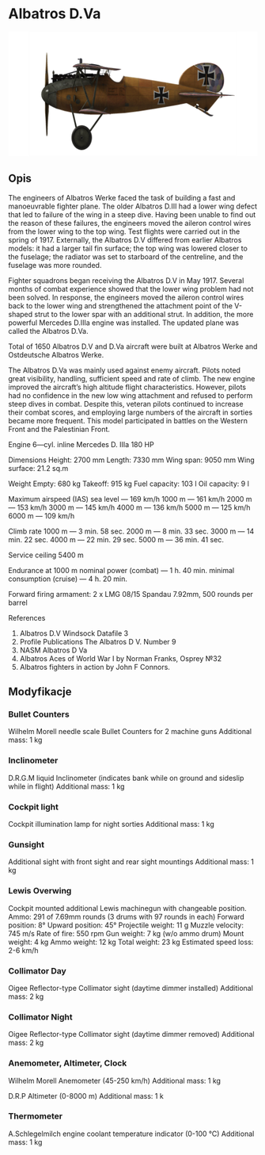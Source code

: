 # Albatros D.Va

![albatrosd5](../images/albatrosd5.png)

## Opis

The engineers of Albatros Werke faced the task of building a fast and manoeuvrable fighter plane. The older Albatros D.III had a lower wing defect that led to failure of the wing in a steep dive. Having been unable to find out the reason of these failures, the engineers moved the aileron control wires from the lower wing to the top wing.
Test flights were carried out in the spring of 1917. Externally, the Albatros D.V differed from earlier Albatros models: it had a larger tail fin surface; the top wing was lowered closer to the fuselage; the radiator was set to starboard of the centreline, and the fuselage was more rounded.

Fighter squadrons began receiving the Albatros D.V in May 1917. Several months of combat experience showed that the lower wing problem had not been solved. In response, the engineers moved the aileron control wires back to the lower wing and strengthened the attachment point of the V-shaped strut to the lower spar with an additional strut. In addition, the more powerful Mercedes D.IIIa engine was installed. The updated plane was called the Albatros D.Va.

Total of 1650 Albatros D.V and D.Va aircraft were built at Albatros Werke and Ostdeutsche Albatros Werke.

The Albatros D.Va was mainly used against enemy aircraft. Pilots noted great visibility, handling, sufficient speed and rate of climb. The new engine improved the aircraft’s high altitude flight characteristics. However, pilots had no confidence in the new low wing attachment and refused to perform steep dives in combat. Despite this, veteran pilots continued to increase their combat scores, and employing large numbers of the aircraft in sorties became more frequent. This model participated in battles on the Western Front and the Palestinian Front.


Engine 6—cyl. inline Mercedes D. IIIa 180 HP

Dimensions
Height: 2700 mm
Length: 7330 mm
Wing span: 9050 mm
Wing surface:  21.2 sq.m

Weight
Empty: 680 kg
Takeoff: 915 kg
Fuel capacity: 103 l
Oil capacity: 9 l

Maximum airspeed (IAS)
sea level — 169 km/h
1000 m — 161 km/h
2000 m — 153 km/h
3000 m — 145 km/h
4000 m — 136 km/h
5000 m — 125 km/h
6000 m — 109 km/h

Climb rate
1000 m —  3 min. 58 sec.
2000 m —  8 min. 33 sec.
3000 m — 14 min. 22 sec.
4000 m — 22 min. 29 sec.
5000 m — 36 min. 41 sec.

Service ceiling 5400 m

Endurance at 1000 m
nominal power (combat) — 1 h. 40 min.
minimal consumption (cruise) — 4 h. 20 min.

Forward firing armament: 2 x LMG 08/15 Spandau 7.92mm, 500 rounds per barrel

References
1) Albatros D.V  Windsock Datafile 3
2) Profile Publications The Albatros D V. Number 9
3) NASM Albatros D Va
4) Albatros Aces of World War I by Norman Franks, Osprey №32
5) Albatros fighters in action by John F Connors.

## Modyfikacje

### Bullet Counters

Wilhelm Morell needle scale Bullet Counters for 2 machine guns
Additional mass: 1 kg

### Inclinometer

D.R.G.M liquid Inclinometer (indicates bank while on ground and sideslip while in flight)
Additional mass: 1 kg

### Cockpit light

Cockpit illumination lamp for night sorties
Additional mass: 1 kg

### Gunsight

Additional sight with front sight and rear sight mountings
Additional mass: 1 kg

### Lewis Overwing

Cockpit mounted additional Lewis machinegun with changeable position.
Ammo: 291 of 7.69mm rounds (3 drums with 97 rounds in each)
Forward position: 8°
Upward position: 45°
Projectile weight: 11 g
Muzzle velocity: 745 m/s
Rate of fire: 550 rpm
Gun weight: 7 kg (w/o ammo drum)
Mount weight: 4 kg
Ammo weight: 12 kg
Total weight: 23 kg
Estimated speed loss: 2-6 km/h
### Collimator Day

Oigee Reflector-type Collimator sight (daytime dimmer installed)
Additional mass: 2 kg

### Collimator Night

Oigee Reflector-type Collimator sight (daytime dimmer removed)
Additional mass: 2 kg

### Anemometer, Altimeter, Clock

Wilhelm Morell Anemometer (45-250 km/h)
Additional mass: 1 kg

D.R.P Altimeter (0-8000 m)
Additional mass: 1 k
### Thermometer

A.Schlegelmilch engine coolant temperature indicator (0-100 °C)
Additional mass: 1 kg
